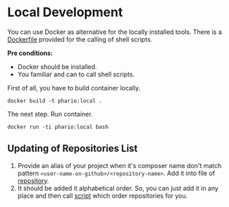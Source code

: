# Local Development

You can use Docker as alternative for the locally installed tools. 
There is a [Dockerfile](Dockerfile) provided for the calling of shell scripts.

**Pre conditions:**
- Docker should be installed.
- You familiar and can to call shell scripts.

First of all, you have to build container locally.

```shell
docker build -t phario:local .
```

The next step. Run container.

```shell
docker run -ti phario:local bash
```

## Updating of Repositories List

1. Provide an alias of your project when it's composer name don't match pattern `<user-name-on-github>/<repository-name>`.
   Add it into file of [repository](data/repositories.xml). 
2. It should be added it alphabetical order. So, you can just add it in any place 
   and then call [script](scripts/order-repos/order) which order repositories for you.
